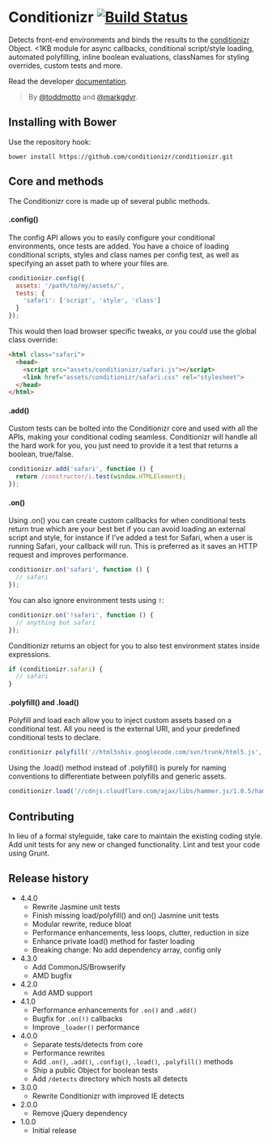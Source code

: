 # Conditionizr [![Build Status](https://travis-ci.org/conditionizr/conditionizr.png)](https://travis-ci.org/conditionizr/conditionizr)

Detects front-end environments and binds the results to the [conditionizr](http://conditionizr.com) Object. &lt;1KB module for async callbacks, conditional script/style loading, automated polyfilling, inline boolean evaluations, classNames for styling overrides, custom tests and more.

Read the developer [documentation](//github.com/conditionizr/conditionizr/blob/master/docs/DOCS.md).

> By [@toddmotto](//twitter.com/toddmotto) and [@markgdyr](//twitter.com/markgdyr).

## Installing with Bower
Use the repository hook:

```
bower install https://github.com/conditionizr/conditionizr.git
```

## Core and methods

The Conditionizr core is made up of several public methods.

#### .config()
The config API allows you to easily configure your conditional environments, once tests are added. You have a choice of loading conditional scripts, styles and class names per config test, as well as specifying an asset path to where your files are.

````js
conditionizr.config({
  assets: '/path/to/my/assets/',
  tests: {
    'safari': ['script', 'style', 'class']
  }
});
````

This would then load browser specific tweaks, or you could use the global class override:

````html
<html class="safari">
  <head>
    <script src="assets/conditionizr/safari.js"></script>
    <link href="assets/conditionizr/safari.css" rel="stylesheet">
  </head>
</html>
````

#### .add()
Custom tests can be bolted into the Conditionizr core and used with all the APIs, making your conditional coding seamless. Conditionizr will handle all the hard work for you, you just need to provide it a test that returns a boolean, true/false.

````js
conditionizr.add('safari', function () {
  return /constructor/i.test(window.HTMLElement);
});
````

#### .on()
Using .on() you can create custom callbacks for when conditional tests return true which are your best bet if you can avoid loading an external script and style, for instance if I’ve added a test for Safari, when a user is running Safari, your callback will run. This is preferred as it saves an HTTP request and improves performance.

````js
conditionizr.on('safari', function () {
  // safari
});
````

You can also ignore environment tests using `!`:

````js
conditionizr.on('!safari', function () {
  // anything but safari
});
````

Conditionizr returns an object for you to also test environment states inside expressions.

````js
if (conditionizr.safari) {
  // safari
}
````

#### .polyfill() and .load()
Polyfill and load each allow you to inject custom assets based on a conditional test. All you need is the external URI, and your predefined conditional tests to declare.

````js
conditionizr.polyfill('//html5shiv.googlecode.com/svn/trunk/html5.js', ['ie6', 'ie7', 'ie8']);
````

Using the .load() method instead of .polyfill() is purely for naming conventions to differentiate between polyfills and generic assets.

````js
conditionizr.load('//cdnjs.cloudflare.com/ajax/libs/hammer.js/1.0.5/hammer.min.js', ['ios']);
````

## Contributing
In lieu of a formal styleguide, take care to maintain the existing coding style. Add unit tests for any new or changed functionality. Lint and test your code using Grunt.

## Release history

- 4.4.0
  - Rewrite Jasmine unit tests
  - Finish missing load/polyfill() and on() Jasmine unit tests
  - Modular rewrite, reduce bloat
  - Performance enhancements, less loops, clutter, reduction in size
  - Enhance private load() method for faster loading
  - Breaking change: No add dependency array, config only
- 4.3.0
  - Add CommonJS/Browserify
  - AMD bugfix
- 4.2.0
  - Add AMD support
- 4.1.0
  - Performance enhancements for `.on()` and `.add()`
  - Bugfix for `.on(!)` callbacks
  - Improve `_loader()` performance
- 4.0.0
  - Separate tests/detects from core
  - Performance rewrites
  - Add `.on()`, `.add()`, `.config()`, `.load()`, `.polyfill()` methods
  - Ship a public Object for boolean tests
  - Add `/detects` directory which hosts all detects
- 3.0.0
  - Rewrite Conditionizr with improved IE detects
- 2.0.0
  - Remove jQuery dependency
- 1.0.0
  - Initial release
